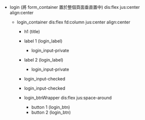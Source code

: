 - login (將 form_container 置於整個頁面垂直置中)
  dis:flex
  jus:center
  align:center

  - login_container
    dis:flex
    fd:column
    jus:center
    align:center

    - h1 (title)
    - label 1 (login_label)
      - login_input-private
    - label 2 (login_label)

      - login_input-private

    - login_input-checked
    - login_input-checked

    - login_btnWrapper
      dis:flex
      jus:space-around

      - button 1 (login_btn)
      - button 2 (login_btn)
